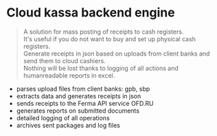 # Cloud kassa backend engine
> A solution for mass posting of receipts to cash registers.  
> It's useful if you do not want to buy and set up physical cash registers.  
> Generate receipts in json based on uploads from client banks and send them to cloud cashiers.  
> Nothing will be lost thanks to logging of all actions and humanreadable reports in excel.

+ parses upload files from client banks: gpb, sbp
+ extracts data and generates receipts in json
+ sends receipts to the Ferma API service OFD.RU
+ generates reports on submitted documents
+ detailed logging of all operations
+ archives sent packages and log files
